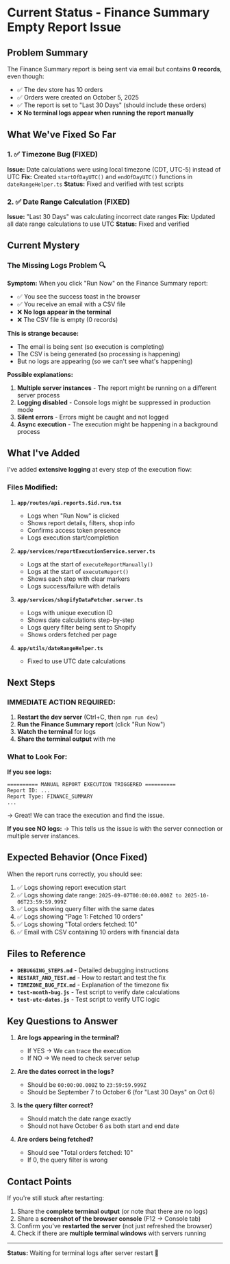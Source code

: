 # Current Status - Finance Summary Empty Report Issue

## Problem Summary

The Finance Summary report is being sent via email but contains **0 records**, even though:
- ✅ The dev store has 10 orders
- ✅ Orders were created on October 5, 2025
- ✅ The report is set to "Last 30 Days" (should include these orders)
- ❌ **No terminal logs appear when running the report manually**

## What We've Fixed So Far

### 1. ✅ Timezone Bug (FIXED)
**Issue:** Date calculations were using local timezone (CDT, UTC-5) instead of UTC
**Fix:** Created `startOfDayUTC()` and `endOfDayUTC()` functions in `dateRangeHelper.ts`
**Status:** Fixed and verified with test scripts

### 2. ✅ Date Range Calculation (FIXED)
**Issue:** "Last 30 Days" was calculating incorrect date ranges
**Fix:** Updated all date range calculations to use UTC
**Status:** Fixed and verified

## Current Mystery

### The Missing Logs Problem 🔍

**Symptom:** When you click "Run Now" on the Finance Summary report:
- ✅ You see the success toast in the browser
- ✅ You receive an email with a CSV file
- ❌ **No logs appear in the terminal**
- ❌ The CSV file is empty (0 records)

**This is strange because:**
- The email is being sent (so execution is completing)
- The CSV is being generated (so processing is happening)
- But no logs are appearing (so we can't see what's happening)

**Possible explanations:**
1. **Multiple server instances** - The report might be running on a different server process
2. **Logging disabled** - Console logs might be suppressed in production mode
3. **Silent errors** - Errors might be caught and not logged
4. **Async execution** - The execution might be happening in a background process

## What I've Added

I've added **extensive logging** at every step of the execution flow:

### Files Modified:

1. **`app/routes/api.reports.$id.run.tsx`**
   - Logs when "Run Now" is clicked
   - Shows report details, filters, shop info
   - Confirms access token presence
   - Logs execution start/completion

2. **`app/services/reportExecutionService.server.ts`**
   - Logs at the start of `executeReportManually()`
   - Logs at the start of `executeReport()`
   - Shows each step with clear markers
   - Logs success/failure with details

3. **`app/services/shopifyDataFetcher.server.ts`**
   - Logs with unique execution ID
   - Shows date calculations step-by-step
   - Logs query filter being sent to Shopify
   - Shows orders fetched per page

4. **`app/utils/dateRangeHelper.ts`**
   - Fixed to use UTC date calculations

## Next Steps

### IMMEDIATE ACTION REQUIRED:

1. **Restart the dev server** (Ctrl+C, then `npm run dev`)
2. **Run the Finance Summary report** (click "Run Now")
3. **Watch the terminal** for logs
4. **Share the terminal output** with me

### What to Look For:

**If you see logs:**
```
========== MANUAL REPORT EXECUTION TRIGGERED ==========
Report ID: ...
Report Type: FINANCE_SUMMARY
...
```
→ Great! We can trace the execution and find the issue.

**If you see NO logs:**
→ This tells us the issue is with the server connection or multiple server instances.

## Expected Behavior (Once Fixed)

When the report runs correctly, you should see:

1. ✅ Logs showing report execution start
2. ✅ Logs showing date range: `2025-09-07T00:00:00.000Z to 2025-10-06T23:59:59.999Z`
3. ✅ Logs showing query filter with the same dates
4. ✅ Logs showing "Page 1: Fetched 10 orders"
5. ✅ Logs showing "Total orders fetched: 10"
6. ✅ Email with CSV containing 10 orders with financial data

## Files to Reference

- **`DEBUGGING_STEPS.md`** - Detailed debugging instructions
- **`RESTART_AND_TEST.md`** - How to restart and test the fix
- **`TIMEZONE_BUG_FIX.md`** - Explanation of the timezone fix
- **`test-month-bug.js`** - Test script to verify date calculations
- **`test-utc-dates.js`** - Test script to verify UTC logic

## Key Questions to Answer

1. **Are logs appearing in the terminal?**
   - If YES → We can trace the execution
   - If NO → We need to check server setup

2. **Are the dates correct in the logs?**
   - Should be `00:00:00.000Z` to `23:59:59.999Z`
   - Should be September 7 to October 6 (for "Last 30 Days" on Oct 6)

3. **Is the query filter correct?**
   - Should match the date range exactly
   - Should not have October 6 as both start and end date

4. **Are orders being fetched?**
   - Should see "Total orders fetched: 10"
   - If 0, the query filter is wrong

## Contact Points

If you're still stuck after restarting:

1. Share the **complete terminal output** (or note that there are no logs)
2. Share a **screenshot of the browser console** (F12 → Console tab)
3. Confirm you've **restarted the server** (not just refreshed the browser)
4. Check if there are **multiple terminal windows** with servers running

---

**Status:** Waiting for terminal logs after server restart 🔄

